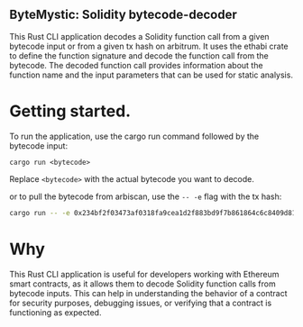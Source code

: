 ## ByteMystic: Solidity bytecode-decoder

This Rust CLI application decodes a Solidity function call from a given bytecode input or from a given tx hash on arbitrum. It uses the ethabi crate to define the function signature and decode the function call from the bytecode. The decoded function call provides information about the function name and the input parameters that can be used for static analysis.


# Getting started.

To run the application, use the cargo run command followed by the bytecode input:

`cargo run <bytecode>`


Replace `<bytecode>` with the actual bytecode you want to decode.


or to pull the bytecode from arbiscan, use the `-- -e` flag with the tx hash:

```sh
cargo run -- -e 0x234bf2f03473af0318fa9cea1d2f883bd9f7b861864c6c8409d81d72856becbc
```


# Why 
This Rust CLI application is useful for developers working with Ethereum smart contracts, as it allows them to decode Solidity function calls from bytecode inputs. This can help in understanding the behavior of a contract for security purposes, debugging issues, or verifying that a contract is functioning as expected.

